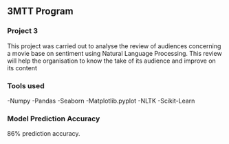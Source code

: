 ## 3MTT Program

### Project 3
This project was carried out to analyse the review of audiences concerning a movie base on sentiment using Natural Language Processing. This review will help the organisation to know the take of its audience and improve on its content

### Tools used
-Numpy
-Pandas
-Seaborn
-Matplotlib.pyplot
-NLTK
-Scikit-Learn

### Model Prediction Accuracy
86% prediction accuracy.
